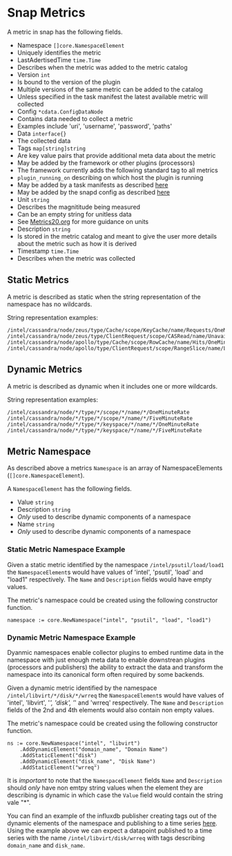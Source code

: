 
# Snap Metrics

A metric in snap has the following fields.

* Namespace `[]core.NamespaceElement`
 * Uniquely identifies the metric
* LastAdertisedTime `time.Time`
 * Describes when the metric was added to the metric catalog
* Version `int`
 * Is bound to the version of the plugin
 * Multiple versions of the same metric can be added to the catalog
  * Unless specified in the task manifest the latest available metric will collected
* Config `*cdata.ConfigDataNode`
 * Contains data needed to collect a metric
  * Examples include 'uri', 'username', 'password', 'paths'
* Data `interface{}`
 * The collected data
* Tags `map[string]string`
 * Are key value pairs that provide additional meta data about the metric
 * May be added by the framework or other plugins (processors) 
  * The framework currently adds the following standard tag to all metrics
   * `plugin_running_on` describing on which host the plugin is running
 * May be added by a task manifests as described [here](https://github.com/intelsdi-x/snap/pull/941) 
 * May be added by the snapd config as described [here](https://github.com/intelsdi-x/snap/issues/827)
* Unit `string`
 * Describes the magnititude being measured
 * Can be an empty string for unitless data
 * See [Metrics20.org](http://metrics20.org/spec/) for more guidance on units
* Description `string`
 * Is stored in the metric catalog and meant to give the user more details about the metric such as how it is derived
* Timestamp `time.Time`
 * Describes when the metric was collected  

## Static Metrics

A metric is described as static when the string representation of the namespace has no wildcards.

String representation examples:
```
/intel/cassandra/node/zeus/type/Cache/scope/KeyCache/name/Requests/OneMinuteRate
/intel/cassandra/node/zeus/type/ClientRequest/scope/CASRead/name/Unavailables/FiveMinuteRate
/intel/cassandra/node/apollo/type/Cache/scope/RowCache/name/Hits/OneMinuteRate
/intel/cassandra/node/apollo/type/ClientRequest/scope/RangeSlice/name/Latency/OneMinuteRate
```
## Dynamic Metrics

A metric is described as dynamic when it includes one or more wildcards.

String representation examples:
```
/intel/cassandra/node/*/type/*/scope/*/name/*/OneMinuteRate
/intel/cassandra/node/*/type/*/scope/*/name/*/FiveMinuteRate
/intel/cassandra/node/*/type/*/keyspace/*/name/*/OneMinuteRate
/intel/cassandra/node/*/type/*/keyspace/*/name/*/FiveMinuteRate
```

## Metric Namespace

As described above a metrics `Namespace` is an array of NamespaceElements (`[]core.NamespaceElement`).

A `NamespaceElement` has the following fields.

* Value `string`
* Description `string`
 * *Only* used to describe dynamic components of a namespace
* Name `string`
 * *Only* used to describe dynamic components of a namespace

### Static Metric Namespace Example

Given a static metric identified by the namespace `/intel/psutil/load/load1` the `NamespaceElement`s would 
have values of 'intel', 'psutil', 'load' and "load1" respectively.  The `Name` and `Description` fields would have 
empty values.

The metric's namespace could be created using the following constructor function.

```
namespace := core.NewNamespace("intel", "psutil", "load", "load1")
```  

### Dynamic Metric Namespace Example

Dyanmic namespaces enable collector plugins to embed runtime data in the namespace with just enough meta data to enable
downstrean plugins (processors and publishers) the ability to extract the data and transform the namespace into its 
 canonical form often required by some backends.     

Given a dynamic metric identified by the namespace `/intel/libvirt/*/disk/*/wrreq` the `NamespaceElement`s would
have values of 'intel', 'libvirt', '*', 'disk', '*' and 'wrreq' respectively.  The `Name` and `Description` fields
of the 2nd and 4th elements would also contain non empty values.  

The metric's namespace could be created using the following constructor function. 

```
ns := core.NewNamespace("intel", "libvirt")
    .AddDynamicElement("domain_name", "Domain Name")
    .AddStaticElement("disk")
    .AddDynamicElement("disk_name", "Disk Name")
    .AddStaticElement("wrreq")
```

It is *important* to note that the `NamespaceElement` fields `Name` and `Description` should *only* have non emtpy string 
values when the element they are describing is dynamic in which case the `Value` field would contain the string vale "*". 

You can find an example of the influxdb publisher creating tags out of the dynamic elements of the namespace and publishing
to a time series [here](https://github.com/intelsdi-x/snap-plugin-publisher-influxdb/blob/b253302ddfc94e3b444780328d0f503a6d73e3e0/influx/influx.go#L164-L176).
Using the example above we can expect a datapoint published to a time series with the name `/intel/libvirt/disk/wrreq`
with tags describing `domain_name` and `disk_name`.  

